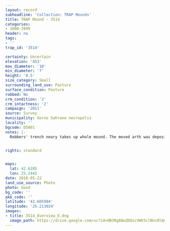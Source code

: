 ```yaml
---
layout: record
subheadline: 'Collection: TRAP Mounds'
title: TRAP Mound - 3514
categories:
- 3000-3999
header: no
tags:
- ''
trap_id: '3514'

certainty: Uncertain
elevation: '453'
max_diameter: '10'
min_diameter: '7'
height: '0.5'
size_category: Small
surrounding_land_use: Pasture
surface_condition: Pasture
robbed: No
crm_condition: '2'
crm_intactness: '2'
campaign: '2011'
source: Survey
municipality: Gorno Sahrane necropolis
locality: ''
bgcode: DS001
notes: |-
  Robbers' trench neary takes up whole mound. The moved arth was deposited to the east.


rights: standard


maps:
  lat: 42.6285
  lon: 25.2442
date: 2018-05-22
land_use_source: Photo
photo: Good
bg_code: ''
akb_code: ''
latitude: '42.665904'
longitude: '25.213024'
images:
- title: 3514_Overview_E.dng
  image_path: https://drive.google.com/uc?id=0B3Rg88wZDQscVWh5clNnc0lQeUk
---
```

